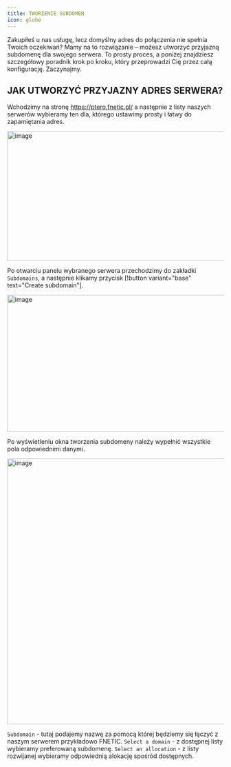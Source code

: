 ```yaml
---
title: TWORZENIE SUBDOMEN
icon: globe
---
```


Zakupiłeś u nas usługę, lecz domyślny adres do połączenia nie spełnia Twoich oczekiwań?
Mamy na to rozwiązanie – możesz utworzyć przyjazną subdomenę dla swojego serwera.
To prosty proces, a poniżej znajdziesz szczegółowy poradnik krok po kroku, który przeprowadzi Cię przez całą konfigurację. Zaczynajmy.

## JAK UTWORZYĆ PRZYJAZNY ADRES SERWERA?

Wchodzimy na stronę https://ptero.fnetic.pl/ a następnie z listy naszych serwerów wybieramy ten dla, którego ustawimy prosty i łatwy do zapamiętania adres.

<img width="733" height="301" alt="image" src="https://github.com/user-attachments/assets/a8a4a629-7170-4096-a56b-5a767c66a7bc" /><br>

Po otwarciu panelu wybranego serwera przechodzimy do zakładki ```Subdomains```, a następnie klikamy przycisk [!button variant="base" text="Create subdomain"].

<img width="1589" height="318" alt="image" src="https://github.com/user-attachments/assets/7ca4d438-1d0b-4080-8149-c421b1eea402" /><br>

Po wyświetleniu okna tworzenia subdomeny należy wypełnić wszystkie pola odpowiednimi danymi.

<img width="1442" height="617" alt="image" src="https://github.com/user-attachments/assets/84e1544a-927b-42fd-8534-d477417d73dc" />

```Subdomain``` - tutaj podajemy nazwę za pomocą której będziemy się łączyć z naszym serwerem przykładowo FNETIC.
```Select a domain``` - z dostępnej listy wybieramy preferowaną subdomenę. 
```Select an allocation``` - z listy rozwijanej wybieramy odpowiednią alokację spośród dostępnych.
